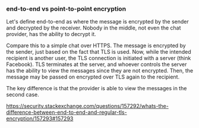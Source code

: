 ### end-to-end vs point-to-point encryption

Let's define end-to-end as where the message is encrypted by the sender and decrypted by the receiver. Nobody in the middle, not even the chat provider, has the ability to decrypt it.

Compare this to a simple chat over HTTPS. The message is encrypted by the sender, just based on the fact that TLS is used. Now, while the intended recipient is another user, the TLS connection is initiated with a server (think Facebook). TLS terminates at the server, and whoever controls the server has the ability to view the messages since they are not encrypted. Then, the message may be passed on encrypted over TLS again to the recipient.

The key difference is that the provider is able to view the messages in the second case.

https://security.stackexchange.com/questions/157292/whats-the-difference-between-end-to-end-and-regular-tls-encryption/157293#157293
